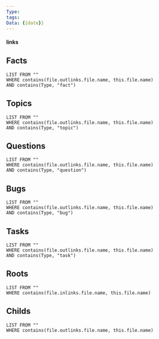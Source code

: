 ```yaml
---
Type: 
tags: 
Data: {{date}}
---
```


#### links

## Facts
```dataview
LIST FROM ""
WHERE contains(file.outlinks.file.name, this.file.name)
AND contains(Type, "fact")
```
## Topics
```dataview
LIST FROM ""
WHERE contains(file.outlinks.file.name, this.file.name)
AND contains(Type, "topic")
```
## Questions
```dataview
LIST FROM ""
WHERE contains(file.outlinks.file.name, this.file.name)
AND contains(Type, "question")
```
## Bugs
```dataview
LIST FROM ""
WHERE contains(file.outlinks.file.name, this.file.name)
AND contains(Type, "bug")
```
## Tasks
```dataview
LIST FROM ""
WHERE contains(file.outlinks.file.name, this.file.name)
AND contains(Type, "task")
```
## Roots
```dataview
LIST FROM ""
WHERE contains(file.inlinks.file.name, this.file.name)
```

## Childs
```dataview
LIST FROM ""
WHERE contains(file.outlinks.file.name, this.file.name)
```